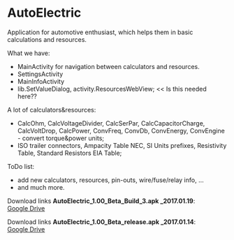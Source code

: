 # AutoElectric
Application for automotive enthusiast, which helps them in basic calculations and resources.

What we have:
- MainActivity for navigation between calculators and resources.
- SettingsActivity
- MainInfoActivity
- lib.SetValueDialog, activity.ResourcesWebView; << Is this needed here??

A lot of calculators&resources:
- CalcOhm, CalcVoltageDivider, CalcSerPar, CalcCapacitorCharge, CalcVoltDrop, CalcPower, ConvFreq, ConvDb, ConvEnergy, ConvEngine - convert torque&power units;
- ISO trailer connectors, Ampacity Table NEC, SI Units prefixes, Resistivity Table, Standard Resistors EIA Table;

ToDo list:
- add new calculators, resources, pin-outs, wire/fuse/relay info, ...
- and much more.


Download links <b>AutoElectric_1.00_Beta_Build_3.apk _2017.01.19</b>:<br>
<a href="https://drive.google.com/open?id=0BzoKZrHsxcSbeGJxZUhhUnBJeU0" target="_blank">Google Drive</a><br>


Download links <b>AutoElectric_1.00_Beta_release.apk _2017.01.14</b>:<br>
<a href="https://drive.google.com/open?id=0BzoKZrHsxcSbeEtTUkVNSV95Rnc" target="_blank">Google Drive</a><br>
